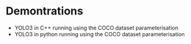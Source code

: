 # Demontrations
* YOLO3 in C++ running using the COCO dataset parameterisation
* YOLO3 in python running using the COCO dataset parameterisation
